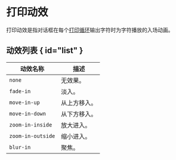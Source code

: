 # 打印动效

打印动效是指对话框在每个[打印循环](../main/faq.md#print-loop)输出字符时为字符播放的入场动画。

## 动效列表 { id="list" }

| 动效名称 | 描述 |
| - | - |
| `none` | 无效果。 |
| `fade-in` | 淡入。 |
| `move-in-up` | 从上方移入。 |
| `move-in-down` | 从下方移入。 |
| `zoom-in-inside` | 放大进入。 |
| `zoom-in-outside` | 缩小进入。 |
| `blur-in` | 聚焦。 |